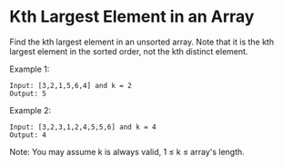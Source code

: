 # Kth Largest Element in an Array

Find the kth largest element in an unsorted array. Note that it is the kth largest element in the sorted order, not the kth distinct element.

Example 1:

``` 
Input: [3,2,1,5,6,4] and k = 2
Output: 5
```


Example 2:

``` 
Input: [3,2,3,1,2,4,5,5,6] and k = 4
Output: 4
```


Note:
You may assume k is always valid, 1 ≤ k ≤ array's length.

